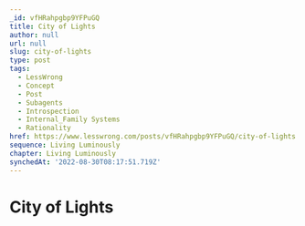 ```yaml
---
_id: vfHRahpgbp9YFPuGQ
title: City of Lights
author: null
url: null
slug: city-of-lights
type: post
tags:
  - LessWrong
  - Concept
  - Post
  - Subagents
  - Introspection
  - Internal_Family Systems
  - Rationality
href: https://www.lesswrong.com/posts/vfHRahpgbp9YFPuGQ/city-of-lights
sequence: Living Luminously
chapter: Living Luminously
synchedAt: '2022-08-30T08:17:51.719Z'
---
```


# City of Lights
